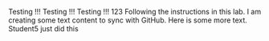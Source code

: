 Testing !!! 
Testing !!!
Testing !!!
123
Following the instructions in this lab.
I am creating some text content to sync with GitHub.
Here is some more text.
Student5 just did this